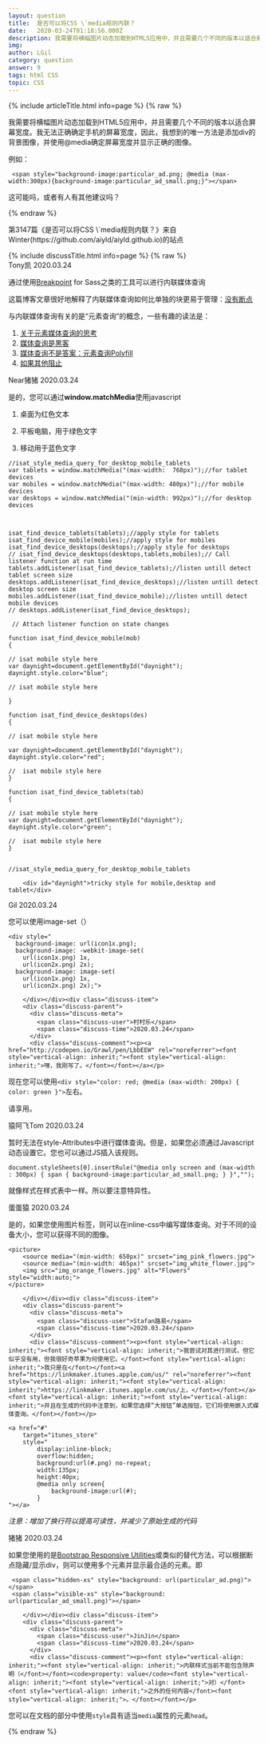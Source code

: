```yaml
---
layout: question
title:  是否可以将CSS \`media规则内联？
date:   2020-03-24T01:18:56.000Z
description: 我需要将横幅图片动态加载到HTML5应用中，并且需要几个不同的版本以适合屏幕宽度。我无法正确确定手机的屏幕宽度，因此，我想到的唯一方法是添加div的背景图...
img: 
author: LGil
category: question
answer: 9
tags: html CSS
topic: CSS
---
```

<div class="article-root">
  <div class="article">
    {% include articleTitle.html info=page %}
    {% raw %}
    <div class="article-content"><p><font style="vertical-align: inherit;"><font style="vertical-align: inherit;">我需要将横幅图片动态加载到HTML5应用中，并且需要几个不同的版本以适合屏幕宽度。</font><font style="vertical-align: inherit;">我无法正确确定手机的屏幕宽度，因此，我想到的唯一方法是添加div的背景图像，并使用@media确定屏幕宽度并显示正确的图像。</font></font></p>

<p><font style="vertical-align: inherit;"><font style="vertical-align: inherit;">例如：</font></font></p>

<pre><code> &lt;span style="background-image:particular_ad.png; @media (max-width:300px){background-image:particular_ad_small.png;}"&gt;&lt;/span&gt;
</code></pre>

<p><font style="vertical-align: inherit;"><font style="vertical-align: inherit;">这可能吗，或者有人有其他建议吗？</font></font></p></div>
    {% endraw %}
  </div>
  <p class="winter_mark">第3147篇《是否可以将CSS \`media规则内联？》来自Winter(https://github.com/aiyld/aiyld.github.io)的站点</p>
  <div class="discuss-wrapper">
    {% include discussTitle.html info=page %}
    {% raw %}
    <div class="discuss-list">
    <div class="discuss-item">
        <div class="discuss-parent">
          <div class="discuss-meta">
            <span class="discuss-user">Tony凯</span>
            <span class="discuss-time">2020.03.24</span>
          </div>
          <div class="discuss-comment"><p><font style="vertical-align: inherit;"><font style="vertical-align: inherit;">通过使用</font></font><a href="https://github.com/at-import/breakpoint" rel="nofollow"><font style="vertical-align: inherit;"><font style="vertical-align: inherit;">Breakpoint</font></font></a><font style="vertical-align: inherit;"><font style="vertical-align: inherit;"> for Sass之</font><font style="vertical-align: inherit;">类的工具可以进行内联媒体查询</font></font></p>

<p><font style="vertical-align: inherit;"><font style="vertical-align: inherit;">这篇博客文章很好地解释了内联媒体查询如何比单独的块更易于管理：</font></font><a href="http://seesparkbox.com/foundry/there_is_no_breakpoint" rel="nofollow"><font style="vertical-align: inherit;"><font style="vertical-align: inherit;">没有断点</font></font></a></p>

<p><font style="vertical-align: inherit;"><font style="vertical-align: inherit;">与内联媒体查询有关的是“元素查询”的概念，一些有趣的读法是：</font></font></p>

<ol>
<li><a href="http://www.jonathantneal.com/blog/thoughts-on-media-queries-for-elements/" rel="nofollow"><font style="vertical-align: inherit;"><font style="vertical-align: inherit;">关于元素媒体查询的思考</font></font></a></li>
<li><a href="http://ianstormtaylor.com/media-queries-are-a-hack/" rel="nofollow"><font style="vertical-align: inherit;"><font style="vertical-align: inherit;">媒体查询是黑客</font></font></a></li>
<li><a href="http://www.smashingmagazine.com/2013/06/25/media-queries-are-not-the-answer-element-query-polyfill/" rel="nofollow"><font style="vertical-align: inherit;"><font style="vertical-align: inherit;">媒体查询不是答案：元素查询Polyfill</font></font></a></li>
<li><a href="http://gridstylesheets.org/guides/ifelse/" rel="nofollow"><font style="vertical-align: inherit;"><font style="vertical-align: inherit;">如果其他阻止</font></font></a></li>
</ol></div>
        </div></div><div class="discuss-item">
        <div class="discuss-parent">
          <div class="discuss-meta">
            <span class="discuss-user">Near猪猪</span>
            <span class="discuss-time">2020.03.24</span>
          </div>
          <div class="discuss-comment"><p><font style="vertical-align: inherit;"><font style="vertical-align: inherit;">是的，您可以通过</font><strong><font style="vertical-align: inherit;">window.matchMedia</font></strong><font style="vertical-align: inherit;">使用javascript  </font></font><strong><font style="vertical-align: inherit;"></font></strong></p>

<ol>
<li><p><font style="vertical-align: inherit;"><font style="vertical-align: inherit;">桌面为红色文本</font></font></p></li>
<li><p><font style="vertical-align: inherit;"><font style="vertical-align: inherit;">平板电脑，用于绿色文字</font></font></p></li>
<li><font style="vertical-align: inherit;"><font style="vertical-align: inherit;">移动用于蓝色文字</font></font></li>
</ol>

<p></p><div class="snippet" data-lang="js" data-hide="false" data-console="true" data-babel="false">
<div class="snippet-code">
<pre class="snippet-code-js lang-js prettyprint-override"><code>//isat_style_media_query_for_desktop_mobile_tablets<font></font>
var tablets = window.matchMedia("(max-width:  768px)");//for tablet devices<font></font>
var mobiles = window.matchMedia("(max-width: 480px)");//for mobile devices<font></font>
var desktops = window.matchMedia("(min-width: 992px)");//for desktop devices<font></font>
<font></font>
<font></font>
<font></font>
isat_find_device_tablets(tablets);//apply style for tablets<font></font>
isat_find_device_mobile(mobiles);//apply style for mobiles<font></font>
isat_find_device_desktops(desktops);//apply style for desktops<font></font>
// isat_find_device_desktops(desktops,tablets,mobiles);// Call listener function at run time<font></font>
tablets.addListener(isat_find_device_tablets);//listen untill detect tablet screen size<font></font>
desktops.addListener(isat_find_device_desktops);//listen untill detect desktop screen size<font></font>
mobiles.addListener(isat_find_device_mobile);//listen untill detect mobile devices<font></font>
// desktops.addListener(isat_find_device_desktops);<font></font>
<font></font>
 // Attach listener function on state changes<font></font>
<font></font>
function isat_find_device_mobile(mob)<font></font>
{<font></font>
  <font></font>
// isat mobile style here<font></font>
var daynight=document.getElementById("daynight");<font></font>
daynight.style.color="blue";<font></font>
<font></font>
// isat mobile style here<font></font>
<font></font>
}<font></font>
<font></font>
function isat_find_device_desktops(des)<font></font>
{<font></font>
<font></font>
// isat mobile style here<font></font>
<font></font>
var daynight=document.getElementById("daynight");<font></font>
daynight.style.color="red";<font></font>
 <font></font>
//  isat mobile style here<font></font>
}<font></font>
<font></font>
function isat_find_device_tablets(tab)<font></font>
{<font></font>
<font></font>
// isat mobile style here<font></font>
var daynight=document.getElementById("daynight");<font></font>
daynight.style.color="green";<font></font>
<font></font>
//  isat mobile style here<font></font>
}<font></font>
<font></font>
<font></font>
//isat_style_media_query_for_desktop_mobile_tablets</code></pre>
<pre class="snippet-code-html lang-html prettyprint-override"><code>    &lt;div id="daynight"&gt;tricky style for mobile,desktop and tablet&lt;/div&gt;</code></pre>
</div>
</div>
<p></p></div>
        </div></div><div class="discuss-item">
        <div class="discuss-parent">
          <div class="discuss-meta">
            <span class="discuss-user">Gil</span>
            <span class="discuss-time">2020.03.24</span>
          </div>
          <div class="discuss-comment"><p><font style="vertical-align: inherit;"><font style="vertical-align: inherit;">您可以使用image-set（）</font></font></p>

<pre><code>&lt;div style="<font></font>
  background-image: url(icon1x.png);<font></font>
  background-image: -webkit-image-set(  <font></font>
    url(icon1x.png) 1x,  <font></font>
    url(icon2x.png) 2x);  <font></font>
  background-image: image-set(  <font></font>
    url(icon1x.png) 1x,  <font></font>
    url(icon2x.png) 2x);"&gt;<font></font>
</code></pre></div>
        </div></div><div class="discuss-item">
        <div class="discuss-parent">
          <div class="discuss-meta">
            <span class="discuss-user">村村乐</span>
            <span class="discuss-time">2020.03.24</span>
          </div>
          <div class="discuss-comment"><p><a href="http://codepen.io/Grawl/pen/LbbEEW" rel="noreferrer"><font style="vertical-align: inherit;"><font style="vertical-align: inherit;">嘿，我刚写了。</font></font></a></p>

<p><font style="vertical-align: inherit;"><font style="vertical-align: inherit;">现在您可以使用</font></font><code>&lt;div style="color: red; @media (max-width: 200px) { color: green }"&gt;</code><font style="vertical-align: inherit;"><font style="vertical-align: inherit;">左右。</font></font></p>

<p><font style="vertical-align: inherit;"><font style="vertical-align: inherit;">请享用。</font></font></p></div>
        </div></div><div class="discuss-item">
        <div class="discuss-parent">
          <div class="discuss-meta">
            <span class="discuss-user">猿阿飞Tom</span>
            <span class="discuss-time">2020.03.24</span>
          </div>
          <div class="discuss-comment"><p><font style="vertical-align: inherit;"><font style="vertical-align: inherit;">暂时无法在style-Attributes中进行媒体查询。</font><font style="vertical-align: inherit;">但是，如果您必须通过Javascript动态设置它。</font><font style="vertical-align: inherit;">您也可以通过JS插入该规则。</font></font></p>

<pre><code>document.styleSheets[0].insertRule("@media only screen and (max-width : 300px) { span { background-image:particular_ad_small.png; } }","");
</code></pre>

<p><font style="vertical-align: inherit;"><font style="vertical-align: inherit;">就像样式在样式表中一样。</font><font style="vertical-align: inherit;">所以要注意特异性。</font></font></p></div>
        </div></div><div class="discuss-item">
        <div class="discuss-parent">
          <div class="discuss-meta">
            <span class="discuss-user">蛋蛋猿</span>
            <span class="discuss-time">2020.03.24</span>
          </div>
          <div class="discuss-comment"><p><font style="vertical-align: inherit;"><font style="vertical-align: inherit;">是的，如果您使用图片标签，则可以在inline-css中编写媒体查询。</font><font style="vertical-align: inherit;">对于不同的设备大小，您可以获得不同的图像。</font></font></p>

<pre><code>&lt;picture&gt;<font></font>
    &lt;source media="(min-width: 650px)" srcset="img_pink_flowers.jpg"&gt;<font></font>
    &lt;source media="(min-width: 465px)" srcset="img_white_flower.jpg"&gt;<font></font>
    &lt;img src="img_orange_flowers.jpg" alt="Flowers" style="width:auto;"&gt;<font></font>
&lt;/picture&gt;<font></font>
</code></pre></div>
        </div></div><div class="discuss-item">
        <div class="discuss-parent">
          <div class="discuss-meta">
            <span class="discuss-user">Stafan路易</span>
            <span class="discuss-time">2020.03.24</span>
          </div>
          <div class="discuss-comment"><p><font style="vertical-align: inherit;"><font style="vertical-align: inherit;">我尝试对其进行测试，但它似乎没有用，但我很好奇苹果为何使用它。</font><font style="vertical-align: inherit;">我只是在</font></font><a href="https://linkmaker.itunes.apple.com/us/" rel="noreferrer"><font style="vertical-align: inherit;"><font style="vertical-align: inherit;">https://linkmaker.itunes.apple.com/us/上，</font></font></a><font style="vertical-align: inherit;"><font style="vertical-align: inherit;">并且在生成的代码中注意到，如果您选择“大按钮”单选按钮，它们将使用嵌入式媒体查询。</font></font></p>

<pre><code>&lt;a href="#" <font></font>
    target="itunes_store" <font></font>
    style="<font></font>
        display:inline-block;<font></font>
        overflow:hidden;<font></font>
        background:url(#.png) no-repeat;<font></font>
        width:135px;<font></font>
        height:40px;<font></font>
        @media only screen{<font></font>
            background-image:url(#);<font></font>
        }<font></font>
"&gt;&lt;/a&gt;<font></font>
</code></pre>

<p><em><font style="vertical-align: inherit;"><font style="vertical-align: inherit;">注意：增加了换行符以提高可读性，并减少了原始生成的代码</font></font></em></p></div>
        </div></div><div class="discuss-item">
        <div class="discuss-parent">
          <div class="discuss-meta">
            <span class="discuss-user">猪猪</span>
            <span class="discuss-time">2020.03.24</span>
          </div>
          <div class="discuss-comment"><p><font style="vertical-align: inherit;"><font style="vertical-align: inherit;">如果您使用的是</font></font><a href="http://getbootstrap.com/css/#responsive-utilities"><font style="vertical-align: inherit;"><font style="vertical-align: inherit;">Bootstrap Responsive Utilities</font></font></a><font style="vertical-align: inherit;"><font style="vertical-align: inherit;">或类似的替代方法，可以根据断点隐藏/显示div，则可以使用多个元素并显示最合适的元素。</font><font style="vertical-align: inherit;">即</font></font></p>

<pre><code> &lt;span class="hidden-xs" style="background: url(particular_ad.png)"&gt;&lt;/span&gt;<font></font>
 &lt;span class="visible-xs" style="background: url(particular_ad_small.png)"&gt;&lt;/span&gt;<font></font>
</code></pre></div>
        </div></div><div class="discuss-item">
        <div class="discuss-parent">
          <div class="discuss-meta">
            <span class="discuss-user">JinJin</span>
            <span class="discuss-time">2020.03.24</span>
          </div>
          <div class="discuss-comment"><p><font style="vertical-align: inherit;"><font style="vertical-align: inherit;">内联样式当前不能包含除声明（</font></font><code>property: value</code><font style="vertical-align: inherit;"><font style="vertical-align: inherit;">对）</font><font style="vertical-align: inherit;">之外的任何内容</font><font style="vertical-align: inherit;">。</font></font></p>

<p><font style="vertical-align: inherit;"><font style="vertical-align: inherit;">您可以</font><font style="vertical-align: inherit;">在</font><font style="vertical-align: inherit;">文档的部分中</font><font style="vertical-align: inherit;">使用</font></font><code>style</code><font style="vertical-align: inherit;"><font style="vertical-align: inherit;">具有适当</font></font><code>media</code><font style="vertical-align: inherit;"><font style="vertical-align: inherit;">属性的</font><font style="vertical-align: inherit;">元素</font></font><code>head</code><font style="vertical-align: inherit;"><font style="vertical-align: inherit;">。</font></font></p></div>
        </div></div>
    </div>
    {% endraw %}
  </div>
<div>

